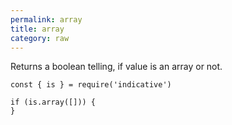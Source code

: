 ```yaml
---
permalink: array
title: array
category: raw
---
```


Returns a boolean telling, if value is an array or not.
 
```
const { is } = require('indicative')
 
if (is.array([])) {
}
```